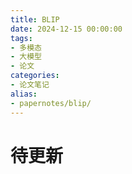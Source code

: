 ```yaml
---
title: BLIP
date: 2024-12-15 00:00:00
tags:
- 多模态 
- 大模型
- 论文
categories:
- 论文笔记
alias:
- papernotes/blip/
---
```


# 待更新